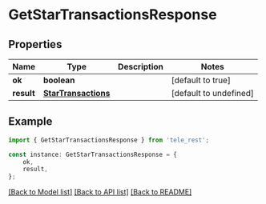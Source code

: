 # GetStarTransactionsResponse


## Properties

Name | Type | Description | Notes
------------ | ------------- | ------------- | -------------
**ok** | **boolean** |  | [default to true]
**result** | [**StarTransactions**](StarTransactions.md) |  | [default to undefined]

## Example

```typescript
import { GetStarTransactionsResponse } from 'tele_rest';

const instance: GetStarTransactionsResponse = {
    ok,
    result,
};
```

[[Back to Model list]](../README.md#documentation-for-models) [[Back to API list]](../README.md#documentation-for-api-endpoints) [[Back to README]](../README.md)
